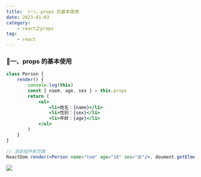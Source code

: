 ```yaml
---
title: （一）、props 的基本使用
date: 2023-01-03
category:
    - react之props
tag: 
    - react
---
```


### 🐷一、props 的基本使用
```jsx
class Person {
    render() {
        console.log(this)
        const { naem, age, sex } = this.props
        return (
            <ul>
                <li>姓名：{name}</li>
                <li>性别：{sex}</li>
                <li>年龄：{age}</li>
            </ul>
        )
    }
}

// 渲染组件到页面
ReactDom.render(<Person name="tom" age="18" sex="女"/>, doument.getElmentById('test'))
```

![](https://image.zswei.xyz/img/202301021738916.png)